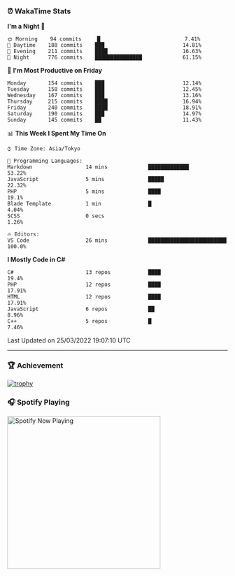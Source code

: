 ### ⏰ WakaTime Stats


<!--START_SECTION:waka-->
**I'm a Night 🦉** 

```text
🌞 Morning    94 commits     █                           7.41% 
🌆 Daytime    188 commits    ███                         14.81% 
🌃 Evening    211 commits    ████                        16.63% 
🌙 Night      776 commits    ███████████████             61.15%

```
📅 **I'm Most Productive on Friday** 

```text
Monday       154 commits    ███                         12.14% 
Tuesday      158 commits    ███                         12.45% 
Wednesday    167 commits    ███                         13.16% 
Thursday     215 commits    ████                        16.94% 
Friday       240 commits    ████                        18.91% 
Saturday     190 commits    ███                         14.97% 
Sunday       145 commits    ██                          11.43%

```


📊 **This Week I Spent My Time On** 

```text
⌚︎ Time Zone: Asia/Tokyo

💬 Programming Languages: 
Markdown                 14 mins             █████████████               53.22% 
JavaScript               5 mins              █████                       22.32% 
PHP                      5 mins              ████                        19.1% 
Blade Template           1 min               █                           4.04% 
SCSS                     0 secs                                          1.26%

🔥 Editors: 
VS Code                  26 mins             █████████████████████████   100.0%

```

**I Mostly Code in C#** 

```text
C#                       13 repos            ████                        19.4% 
PHP                      12 repos            ████                        17.91% 
HTML                     12 repos            ████                        17.91% 
JavaScript               6 repos             ██                          8.96% 
C++                      5 repos             █                           7.46%

```



 Last Updated on 25/03/2022 19:07:10 UTC
<!--END_SECTION:waka-->

---

### 🏆 Achievement

[![trophy](https://github-profile-trophy.vercel.app/?username=Slime-hatena&theme=flat&no-bg=true&no-frame=true&column=8)](https://github.com/ryo-ma/github-profile-trophy)

### 🎧 Spotify Playing

[<img src="https://spotify-now-playing-slime-hatena.vercel.app/api/spotify-playing" alt="Spotify Now Playing" width="350" />](https://open.spotify.com/user/slime_hatena)

<!--
**Slime-hatena/Slime-hatena** is a ✨ _special_ ✨ repository because its `README.md` (this file) appears on your GitHub profile.

Here are some ideas to get you started:

- 🔭 I’m currently working on ...
- 🌱 I’m currently learning ...
- 👯 I’m looking to collaborate on ...
- 🤔 I’m looking for help with ...
- 💬 Ask me about ...
- 📫 How to reach me: ...
- 😄 Pronouns: ...
- ⚡ Fun fact: ...
-->
